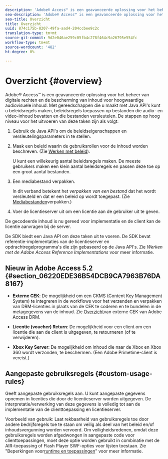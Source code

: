 ```yaml
---
description: 'Adobe® Access™ is een geavanceerde oplossing voor het beheer van digitale rechten en de bescherming van inhoud voor hoogwaardige audiovisuele inhoud. Met gereedschappen die u maakt met Java API''s kunt u beleidsregels maken, beleidsregels toepassen op bestanden die audio- en video-inhoud bevatten en die bestanden versleutelen. De stappen op hoog niveau voor het uitvoeren van deze taken zijn als volgt '
seo-description: 'Adobe® Access™ is een geavanceerde oplossing voor het beheer van digitale rechten en de bescherming van inhoud voor hoogwaardige audiovisuele inhoud. Met gereedschappen die u maakt met Java API''s kunt u beleidsregels maken, beleidsregels toepassen op bestanden die audio- en video-inhoud bevatten en die bestanden versleutelen. De stappen op hoog niveau voor het uitvoeren van deze taken zijn als volgt '
seo-title: Overzicht
title: Overzicht
uuid: 874c175b-8207-49fa-aad4-204ccbee9c2c
translation-type: tm+mt
source-git-commit: 9d2e046ae259c05fb4c278f464c9a26795e554fc
workflow-type: tm+mt
source-wordcount: '482'
ht-degree: 0%

---
```



# Overzicht {#overview}

Adobe® Access™ is een geavanceerde oplossing voor het beheer van digitale rechten en de bescherming van inhoud voor hoogwaardige audiovisuele inhoud. Met gereedschappen die u maakt met Java API&#39;s kunt u beleidsregels maken, beleidsregels toepassen op bestanden die audio- en video-inhoud bevatten en die bestanden versleutelen. De stappen op hoog niveau voor het uitvoeren van deze taken zijn als volgt:

1. Gebruik de Java API&#39;s om de beleidseigenschappen en versleutelingsparameters in te stellen.
1. Maak een beleid waarin de gebruiksrollen voor de inhoud worden beschreven. (Zie [Werken met beleid](../../aaxs-protecting-content/content-working-with-policies/content-working-with-policies-overview.md)).

   U kunt een willekeurig aantal beleidsregels maken. De meeste gebruikers maken een klein aantal beleidsregels en passen deze toe op een groot aantal bestanden.

1. Een mediabestand verpakken.

   In dit verband betekent het *verpakken van een bestand* dat het wordt versleuteld en dat er een beleid op wordt toegepast. (Zie [Mediabestanden](../../aaxs-protecting-content/content-packaging-media-files/content-packaging-media-files-overview.md)verpakken.)

1. Voer de licentieserver uit om een licentie aan de gebruiker uit te geven.

De gecodeerde inhoud is nu gereed voor implementatie en de client kan de licentie aanvragen bij de server.

De SDK biedt een Java API om deze taken uit te voeren. De SDK bevat referentie-implementaties van de licentieserver en opdrachtregelprogramma&#39;s die zijn gebaseerd op de Java API&#39;s. Zie *Werken met de Adobe Access Reference Implementations* voor meer informatie.

## Nieuw in Adobe Access 5.2 {#section_06220EDE36B54DCB9CA7963B76DA8167}

* **Externe CEK**: De mogelijkheid om een CKMS (Content Key Management System) te integreren in de workflows voor het verzenden en verpakken van DRM-licenties in plaats van de CEK te coderen en te bundelen in de metagegevens van de inhoud. Zie [Overzicht](../../aaxs-drm-xkey-mgmt/aaxs-drm-using-external-cek-overview.md)van externe CEK van Adobe Access DRM.

* **Licentie (voucher) Return**: De mogelijkheid voor een client om een licentie die aan de client is uitgegeven, te retourneren (of te verwijderen).
* **Xbox Key Server**: De mogelijkheid om inhoud die naar de Xbox en Xbox 360 wordt verzonden, te beschermen. (Een Adobe Primetime-client is vereist.)

## Aangepaste gebruiksregels {#custom-usage-rules}

Geeft aangepaste gebruiksregels aan. U kunt aangepaste gegevens opnemen in licenties die door de licentieserver worden uitgegeven. De interpretatie/verwerking van deze gegevens is volledig tot aan de implementatie van de clienttoepassing en licentieserver.

Voorbeeld van gebruik: Laat rekbaarheid van gebruiksregels toe door andere bedrijfsregels toe te staan om veilig als deel van het beleid en/of inhoudsvergunning worden vervoerd. Om veiligheidsredenen, omdat deze gebruiksregels worden afgedwongen in aangepaste code voor clienttoepassingen, moet deze optie worden gebruikt in combinatie met de AIR-toepassing of Flash Player SWF-opties voor lijsten toestaan. Zie &quot;Beperkingen voor[runtime en toepassingen](../../aaxs-protecting-content/content-introduction/content-usage-rules/content-runtime-application-restrictions/content-allowlist-air.md)&quot; voor meer informatie.
